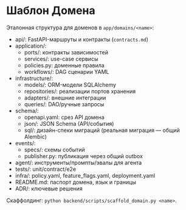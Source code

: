 # Шаблон Домена

Эталонная структура для доменов в `app/domains/<name>`:

- api/: FastAPI-маршруты и контракты (`contracts.md`)
- application/:
  - ports/: контракты зависимостей
  - services/: use-case сервисы
  - policies.py: доменные правила
  - workflows/: DAG сценарии YAML
- infrastructure/:
  - models/: ORM-модели SQLAlchemy
  - repositories/: реализации портов хранения
  - adapters/: внешние интеграции
  - queries/: DAO/ручные запросы
- schema/:
  - openapi.yaml: срез API домена
  - json/: JSON Schema (API/события)
  - sql/: дизайн-спеки миграций (реальная миграция — общий Alembic)
- events/:
  - specs/: схемы событий
  - publisher.py: публикация через общий outbox
- agent/: инструменты/промпты/эвалы для агента
- tests/: unit/contract/e2e
- infra/: policy.yaml, feature_flags.yaml, deployment.yaml
- README.md: паспорт домена, язык и границы
- ADR/: ключевые решения

Скаффолдинг: `python backend/scripts/scaffold_domain.py <name>`.

